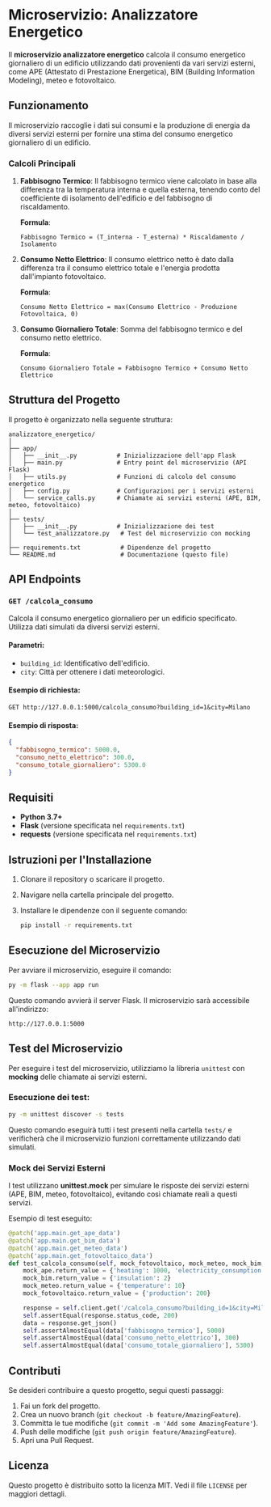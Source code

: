 
# Microservizio: Analizzatore Energetico

Il **microservizio analizzatore energetico** calcola il consumo energetico giornaliero di un edificio utilizzando dati provenienti da vari servizi esterni, come APE (Attestato di Prestazione Energetica), BIM (Building Information Modeling), meteo e fotovoltaico.

## Funzionamento

Il microservizio raccoglie i dati sui consumi e la produzione di energia da diversi servizi esterni per fornire una stima del consumo energetico giornaliero di un edificio.

### Calcoli Principali

1. **Fabbisogno Termico**: Il fabbisogno termico viene calcolato in base alla differenza tra la temperatura interna e quella esterna, tenendo conto del coefficiente di isolamento dell'edificio e del fabbisogno di riscaldamento.
   
   **Formula**:
   ```
   Fabbisogno Termico = (T_interna - T_esterna) * Riscaldamento / Isolamento
   ```
   
2. **Consumo Netto Elettrico**: Il consumo elettrico netto è dato dalla differenza tra il consumo elettrico totale e l'energia prodotta dall'impianto fotovoltaico.
   
   **Formula**:
   ```
   Consumo Netto Elettrico = max(Consumo Elettrico - Produzione Fotovoltaica, 0)
   ```

3. **Consumo Giornaliero Totale**: Somma del fabbisogno termico e del consumo netto elettrico.
   
   **Formula**:
   ```
   Consumo Giornaliero Totale = Fabbisogno Termico + Consumo Netto Elettrico
   ```

## Struttura del Progetto

Il progetto è organizzato nella seguente struttura:

```
analizzatore_energetico/
│
├── app/
│   ├── __init__.py           # Inizializzazione dell'app Flask
│   ├── main.py               # Entry point del microservizio (API Flask)
│   ├── utils.py              # Funzioni di calcolo del consumo energetico
│   ├── config.py             # Configurazioni per i servizi esterni
│   └── service_calls.py      # Chiamate ai servizi esterni (APE, BIM, meteo, fotovoltaico)
│
├── tests/
│   ├── __init__.py           # Inizializzazione dei test
│   └── test_analizzatore.py   # Test del microservizio con mocking
│
├── requirements.txt           # Dipendenze del progetto
└── README.md                  # Documentazione (questo file)
```

## API Endpoints

### `GET /calcola_consumo`

Calcola il consumo energetico giornaliero per un edificio specificato. Utilizza dati simulati da diversi servizi esterni.

#### Parametri:
- `building_id`: Identificativo dell'edificio.
- `city`: Città per ottenere i dati meteorologici.

#### Esempio di richiesta:
```
GET http://127.0.0.1:5000/calcola_consumo?building_id=1&city=Milano
```

#### Esempio di risposta:
```json
{
  "fabbisogno_termico": 5000.0,
  "consumo_netto_elettrico": 300.0,
  "consumo_totale_giornaliero": 5300.0
}
```

## Requisiti

- **Python 3.7+**
- **Flask** (versione specificata nel `requirements.txt`)
- **requests** (versione specificata nel `requirements.txt`)

## Istruzioni per l'Installazione

1. Clonare il repository o scaricare il progetto.
2. Navigare nella cartella principale del progetto.
3. Installare le dipendenze con il seguente comando:

   ```bash
   pip install -r requirements.txt
   ```

## Esecuzione del Microservizio

Per avviare il microservizio, eseguire il comando:

```bash
py -m flask --app app run
```

Questo comando avvierà il server Flask. Il microservizio sarà accessibile all'indirizzo:

```
http://127.0.0.1:5000
```

## Test del Microservizio

Per eseguire i test del microservizio, utilizziamo la libreria `unittest` con **mocking** delle chiamate ai servizi esterni.

### Esecuzione dei test:

```bash
py -m unittest discover -s tests
```

Questo comando eseguirà tutti i test presenti nella cartella `tests/` e verificherà che il microservizio funzioni correttamente utilizzando dati simulati.

### Mock dei Servizi Esterni

I test utilizzano **unittest.mock** per simulare le risposte dei servizi esterni (APE, BIM, meteo, fotovoltaico), evitando così chiamate reali a questi servizi.

Esempio di test eseguito:

```python
@patch('app.main.get_ape_data')
@patch('app.main.get_bim_data')
@patch('app.main.get_meteo_data')
@patch('app.main.get_fotovoltaico_data')
def test_calcola_consumo(self, mock_fotovoltaico, mock_meteo, mock_bim, mock_ape):
    mock_ape.return_value = {'heating': 1000, 'electricity_consumption': 500}
    mock_bim.return_value = {'insulation': 2}
    mock_meteo.return_value = {'temperature': 10}
    mock_fotovoltaico.return_value = {'production': 200}

    response = self.client.get('/calcola_consumo?building_id=1&city=Milano')
    self.assertEqual(response.status_code, 200)
    data = response.get_json()
    self.assertAlmostEqual(data['fabbisogno_termico'], 5000)
    self.assertAlmostEqual(data['consumo_netto_elettrico'], 300)
    self.assertAlmostEqual(data['consumo_totale_giornaliero'], 5300)
```

## Contributi

Se desideri contribuire a questo progetto, segui questi passaggi:

1. Fai un fork del progetto.
2. Crea un nuovo branch (`git checkout -b feature/AmazingFeature`).
3. Committa le tue modifiche (`git commit -m 'Add some AmazingFeature'`).
4. Push delle modifiche (`git push origin feature/AmazingFeature`).
5. Apri una Pull Request.

## Licenza

Questo progetto è distribuito sotto la licenza MIT. Vedi il file `LICENSE` per maggiori dettagli.
